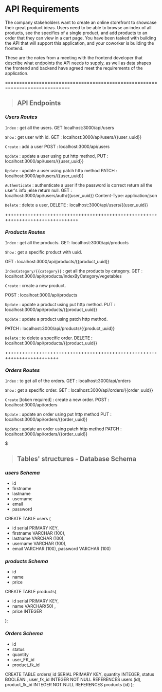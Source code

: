 # API Requirements
The company stakeholders want to create an online storefront to showcase their great product ideas. Users need to be able to browse an index of all products, see the specifics of a single product, and add products to an order that they can view in a cart page. You have been tasked with building the API that will support this application, and your coworker is building the frontend.

These are the notes from a meeting with the frontend developer that describe what endpoints the API needs to supply, as well as data shapes the frontend and backend have agreed meet the requirements of the application. 

=============================================================================

> ## API Endpoints

### *Users Routes*

`Index`  : get all the users.
GET localhost:3000/api/users

`Show`  : get user with id.
GET : localhost:3000/api/users/{{user_uuid}}

`Create` : add a user 
POST : localhost:3000/api/users

`Update` : update a user using put http method, 
PUT : localhost:3000/api/users/{{user_uuid}}

`Update` : update a user using patch http method
PATCH : localhost:3000/api/users/{{user_uuid}}

`Authenticate` : authenticate a user  if the password is correct  return all the user's info ;else  return null.
GET : localhost:3000/api/users/auth/{{user_uuid}}
Content-Type: application/json

`Delete` : delete a user, 
DELETE : localhost:3000/api/users/{{user_uuid}}

++++++++++++++++++++++++++++++++++++++++++++++++++++++++++++++++++++++++++++++++

### *Products Routes*
`Index`  : get all the products.
GET: localhost:3000/api/products

`Show` : get a specific product with uuid.

GET : localhost:3000/api/products/{{product_uuid}}

`IndexCategory/{{category}}`  : get all the products by category.
GET : localhost:3000/api/products/indexByCategory/vegetables

`Create` : create a new product.

POST : localhost:3000/api/products

`Update` : update a product using put http method.
PUT : localhost:3000/api/products/{{product_uuid}}

`Update` : update a product using patch http method.

PATCH : localhost:3000/api/products/{{product_uuid}}

`Delete` : to delete a specific order.
DELETE : localhost:3000/api/products/{{product_uuid}}

+++++++++++++++++++++++++++++++++++++++++++++++++++++++++++++++++++++++++

### *Orders Routes*

`Index` : to get all of the orders.
GET : localhost:3000/api/orders

`Show` : get a specific order.
GET : localhost:3000/api/orders/{{order_uuid}}

`Create` [token required] : create a new order.
POST : localhost:3000/api/orders

`Update` : update an order using put http method 
PUT : localhost:3000/api/orders/{{order_uuid}}

`Update` : update an order using patch http method
PATCH  : localhost:3000/api/orders/{{order_uuid}}

$$$$$$$$$$$$$$$$$$$$$$$$$$$$$$$$$$$$$$$$$$$$$$$$$$$$$$$$$$$$$$$$$$$$$$$$$$$$$

> ## Tables' structures - Database Schema

### *users Schema*
-  id
-  firstname
-  lastname
-  username
-  email
-  password

CREATE TABLE users (
- id serial PRIMARY KEY,
- firstname VARCHAR (100),
- lastname VARCHAR (100),
- username  VARCHAR (100),
- email     VARCHAR (100),
  password VARCHAR (100)


### *products Schema*
-  id
-  name
-  price

CREATE TABLE products(
   - id serial PRIMARY KEY,
   - name VARCHAR(50) ,
   - price INTEGER 
 
);

### *Orders Schema*
-  id
-  status
-  quantity
-  user_FK_id
-  product_fk_id

CREATE TABLE orders(
id            SERIAL PRIMARY KEY,
quantity      INTEGER,
status        BOOLEAN ,
user_fk_id       INTEGER NOT NULL REFERENCES users (id),
product_fk_id    INTEGER NOT NULL REFERENCES products (id)
);

